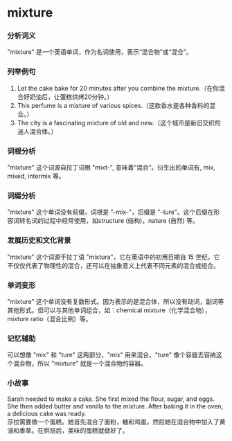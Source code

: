 # mixture

### 分析词义

  

"mixture" 是一个英语单词，作为名词使用，表示“混合物”或“混合”。

  

### 列举例句

  

1.  Let the cake bake for 20 minutes after you combine the mixture.（在你混合好奶油后，让蛋糕烘烤20分钟。）
2.  This perfume is a mixture of various spices.（这款香水是各种香料的混合。）
3.  The city is a fascinating mixture of old and new.（这个城市是新旧交织的迷人混合体。）

  

### 词根分析

  

"mixture" 这个词源自拉丁词根 "mixt-", 意味着“混合”。衍生出的单词有, mix, mixed, intermix 等。

  

### 词缀分析

  

"mixture" 这个单词没有前缀，词根是 "-mix-"，后缀是 "-ture"。这个后缀在形容词转名词的过程中经常使用，如structure (结构)，nature (自然) 等。

  

### 发展历史和文化背景

  

"mixture" 这个词源于拉丁语 "mixtura"，它在英语中的初用日期自 15 世纪，它不仅仅代表了物理性的混合，还可以在抽象意义上代表不同元素的混合或组合。

  

### 单词变形

  

"mixture" 这个单词没有复数形式。因为表示的是混合体，所以没有动词，副词等其他形式。但可以与其他单词组合，如：chemical mixture（化学混合物），mixture ratio（混合比例）等。

  

### 记忆辅助

  

可以想像 "mix" 和 "ture" 这两部分，"mix" 用来混合，"ture" 像个容器去容纳这个混合物，所以 "mixture" 就是一个混合物的容器。

  

### 小故事

  

Sarah needed to make a cake. She first mixed the flour, sugar, and eggs. She then added butter and vanilla to the mixture. After baking it in the oven, a delicious cake was ready.  
莎拉需要做一个蛋糕。她首先混合了面粉，糖和鸡蛋。然后她在混合物中加入了黄油和香草。在烘焙后，美味的蛋糕就做好了。
